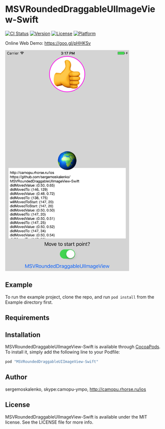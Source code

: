 # MSVRoundedDraggableUIImageView-Swift

[![CI Status](http://img.shields.io/travis/sergemoskalenko/MSVRoundedDraggableUIImageView-Swift.svg?style=flat)](https://travis-ci.org/sergemoskalenko/MSVRoundedDraggableUIImageView-Swift)
[![Version](https://img.shields.io/cocoapods/v/MSVRoundedDraggableUIImageView-Swift.svg?style=flat)](http://cocoapods.org/pods/MSVRoundedDraggableUIImageView-Swift)
[![License](https://img.shields.io/cocoapods/l/MSVRoundedDraggableUIImageView-Swift.svg?style=flat)](http://cocoapods.org/pods/MSVRoundedDraggableUIImageView-Swift)
[![Platform](https://img.shields.io/cocoapods/p/MSVRoundedDraggableUIImageView-Swift.svg?style=flat)](http://cocoapods.org/pods/MSVRoundedDraggableUIImageView-Swift)



Online Web Demo: https://goo.gl/pHHKSv

[<img src="https://github.com/sergemoskalenko/MSVRoundedDraggableUIImageView-Swift/blob/master/scr001.png" alt="Screen" width="400"/>](https://goo.gl/pHHKSv)


## Example

To run the example project, clone the repo, and run `pod install` from the Example directory first.

## Requirements

## Installation

MSVRoundedDraggableUIImageView-Swift is available through [CocoaPods](http://cocoapods.org). To install
it, simply add the following line to your Podfile:

```ruby
pod "MSVRoundedDraggableUIImageView-Swift"
```

## Author

sergemoskalenko, skype:camopu-ympo, http://camopu.rhorse.ru/ios

## License

MSVRoundedDraggableUIImageView-Swift is available under the MIT license. See the LICENSE file for more info.
